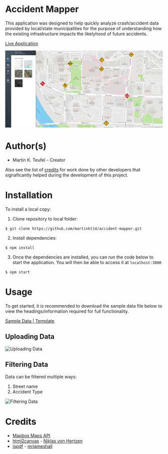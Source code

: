 # Accident Mapper

This application was designed to help quickly analyze crash/accident data provided by local/state municipalities for the purpose of understanding how the existing infrastructure impacts the likelyhood of future accidents.

[Live Application](http://accident-mapper.herokuapp.com/)

![Screenshot of application after accidents loaded](/readme/screenshots/post-accident-import-with-menu.png?raw=true)

# Author(s)

- Martin K. Teufel - Creator

Also see the list of [credits](#credits) for work done by other developers that signaficantly helped during the development of this project.

# Installation

To install a local copy:

1. Clone repository to local folder:

```
$ git clone https://github.com/martinkt14/accident-mapper.git
```

2. Install dependencies:

```
$ npm install
```

3. Once the dependencies are installed, you can run the code below to start the application. You will then be able to access it at `localhost:3000`

```
$ npm start
```

# Usage

To get started, it is recommended to download the sample data file below to view the headings/information required for full functionality.

[Sample Data | Template](/sample/traffic_data.xlsx)

## Uploading Data

![Uploading Data](/readme/upload_data.gif)

## Filtering Data

Data can be filtered multiple ways:

1. Street name
2. Accident Type

![Filtering Data](/readme/filter_data.gif)

# Credits

- [Mapbox Maps API](https://www.mapbox.com/)
- [html2canvas](https://www.npmjs.com/package/html2canvas) - [Niklas von Hertzen](https://www.npmjs.com/~niklasvh)
- [jspdf](https://www.npmjs.com/package/jspdf) - [mrjameshall](https://www.npmjs.com/~mrjameshall)
